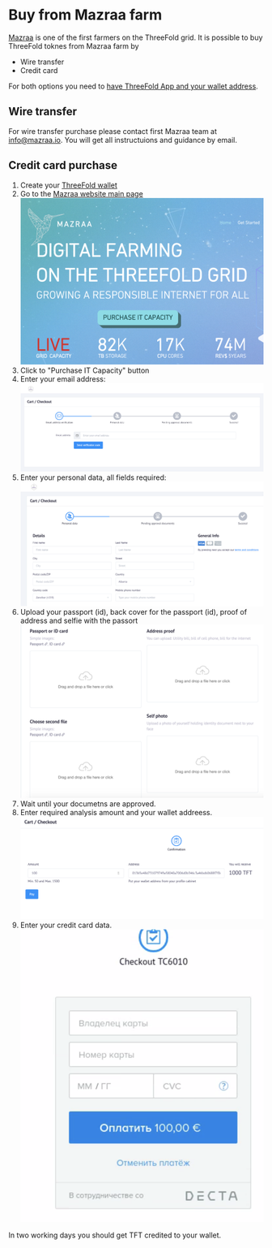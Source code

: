 # Buy from Mazraa farm

[Mazraa](https://mazraa.io) is one of the first farmers on the ThreeFold grid. It is possible to buy ThreeFold toknes from Mazraa farm by 
* Wire transfer
* Credit card

For both options you need to [have ThreeFold App and your wallet address](https://threefoldfoundation.github.io/info_tokens/#/threefold_app).

## Wire transfer 

For wire transfer purchase please contact first Mazraa team at info@mazraa.io. 
You will get all instructuions and guidance by email.

## Credit card purchase

1. Create your [ThreeFold wallet](https://threefoldfoundation.github.io/info_tokens/#/threefold_app)
2. Go to the [Mazraa website main page](https://mazraa.io)
![Mazraa-mainpage](../img/mazraa-mainpage.png)
3. Click to "Purchase IT Capacity" button
4. Enter your email address:
![Email address](../img/mazraa-email.png)
5. Enter your personal data, all fields required:
![mazraa-identification](../img/mazraa-identification.png)
6. Upload your passport (id), back cover for the passport (id), proof of address and selfie with the passort
![mazraa-documents](../img/mazraa-documents.png)
7. Wait until your documetns are approved. 
8. Enter required analysis amount and your wallet addreess.
![mazraa-purchase](../img/mazraa-purchase.png)
9. Enter your credit card data.
![credit card](../img/mazraa-credit_card.png)

In two working days you should get TFT credited to your wallet.

